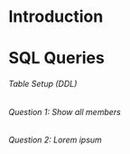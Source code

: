 # Introduction

# SQL Queries

###### Table Setup (DDL)

###### Question 1: Show all members



###### Question 2: Lorem ipsum



